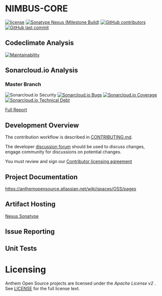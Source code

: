 
# NIMBUS-CORE
[![license](https://img.shields.io/github/license/openanthem/nimbus-core.svg?style=for-the-badge)]() 
[![Sonatype Nexus (Milestone Build)](https://img.shields.io/nexus/s/https/oss.sonatype.org/com.antheminc.oss/nimbus-core.svg?style=for-the-badge)](https://oss.sonatype.org/#nexus-search;quick~com.antheminc.oss)
[![GitHub contributors](https://img.shields.io/github/contributors/openanthem/nimbus-core.svg?style=for-the-badge)]()
[![GitHub last commit](https://img.shields.io/github/last-commit/openanthem/nimbus-core.svg?style=for-the-badge)]()
 
## Codeclimate Analysis

[![Maintainability](https://api.codeclimate.com/v1/badges/c6e5a784163a6ce69242/maintainability)](https://codeclimate.com/github/openanthem/nimbus-core/maintainability)

## Sonarcloud.io Analysis

### Master Branch

![Sonarcloud.io Security](https://sonarcloud.io/api/project_badges/measure?project=openanthem%3Animbus-core-master&metric=security_rating&style=for-the-badge)
[![Sonarcloud.io Bugs](https://sonarcloud.io/api/project_badges/measure?project=openanthem%3Animbus-core-master&metric=bugs&style=for-the-badge)]() 
[![Sonarcloud.io Coverage](https://sonarcloud.io/api/project_badges/measure?project=openanthem%3Animbus-core-master&metric=coverage&style=for-the-badge)]() [![Sonarcloud.io Technical Debt](https://sonarcloud.io/api/project_badges/measure?project=openanthem%3Animbus-core-master&metric=sqale_index&style=for-the-badge)]() 

[Full Report](https://sonarcloud.io/dashboard?id=openanthem%3Animbus-core-master)

Development Overview 
--------------------

The contribution workflow is described in [CONTRIBUTING.md](CONTRIBUTING.md).

The developer [discussion forum](http://discourse.oss.antheminc.com/)
should be used to discuss changes, engage community for discussions on potential changes.

You must review and sign our [Contributor licensing agreement](https://cla-oss.herokuapp.com/)

## Project Documentation
https://anthemopensource.atlassian.net/wiki/spaces/OSS/pages

## Artifact Hosting
[Nexus Sonatype](https://oss.sonatype.org/#nexus-search;quick~com.antheminc.oss)

## Issue Reporting

## Unit Tests

Licensing
=========
Anthem Open Source projects are licensed under the *Apache License v2* . See
[LICENSE](https://github.com/openanthem/oss-base/blob/master/LICENSE) for the full
license text.
